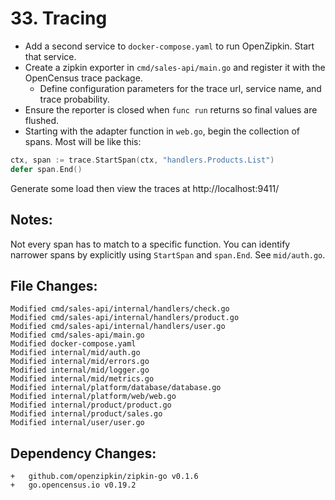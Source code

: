 # 33. Tracing

- Add a second service to `docker-compose.yaml` to run OpenZipkin. Start that service.
- Create a zipkin exporter in `cmd/sales-api/main.go` and register it with the OpenCensus trace package.
  - Define configuration parameters for the trace url, service name, and trace probability.
- Ensure the reporter is closed when `func run` returns so final values are flushed.
- Starting with the adapter function in `web.go`, begin the collection of spans. Most will be like this:

```go
ctx, span := trace.StartSpan(ctx, "handlers.Products.List")
defer span.End()
```

Generate some load then view the traces at http://localhost:9411/

## Notes:

Not every span has to match to a specific function. You can identify narrower
spans by explicitly using `StartSpan` and `span.End`. See `mid/auth.go`.


## File Changes:

```
Modified cmd/sales-api/internal/handlers/check.go
Modified cmd/sales-api/internal/handlers/product.go
Modified cmd/sales-api/internal/handlers/user.go
Modified cmd/sales-api/main.go
Modified docker-compose.yaml
Modified internal/mid/auth.go
Modified internal/mid/errors.go
Modified internal/mid/logger.go
Modified internal/mid/metrics.go
Modified internal/platform/database/database.go
Modified internal/platform/web/web.go
Modified internal/product/product.go
Modified internal/product/sales.go
Modified internal/user/user.go
```

## Dependency Changes:

```
+ 	github.com/openzipkin/zipkin-go v0.1.6
+ 	go.opencensus.io v0.19.2
```